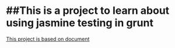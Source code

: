 ##This is a project to learn about using jasmine testing in grunt
==============================================================
[This project is based on
document](https://docs.google.com/document/d/1kJ8LSNBMyT_D2TbYNCm7RKPvMePV5L7iPB_fvuG_MTU/edit)
